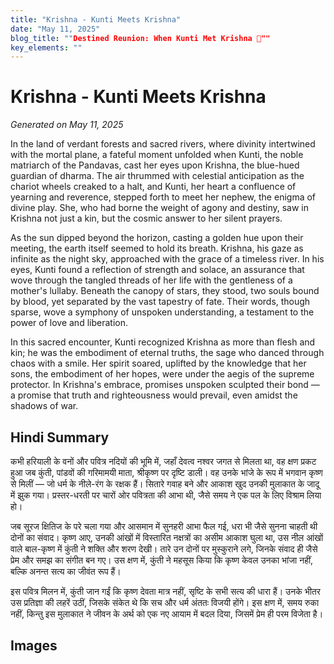```yaml
---
title: "Krishna - Kunti Meets Krishna"
date: "May 11, 2025"
blog_title: ""Destined Reunion: When Kunti Met Krishna 🌟""
key_elements: ""
---
```


# Krishna - Kunti Meets Krishna

*Generated on May 11, 2025*

In the land of verdant forests and sacred rivers, where divinity intertwined with the mortal plane, a fateful moment unfolded when Kunti, the noble matriarch of the Pandavas, cast her eyes upon Krishna, the blue-hued guardian of dharma. The air thrummed with celestial anticipation as the chariot wheels creaked to a halt, and Kunti, her heart a confluence of yearning and reverence, stepped forth to meet her nephew, the enigma of divine play. She, who had borne the weight of agony and destiny, saw in Krishna not just a kin, but the cosmic answer to her silent prayers.

As the sun dipped beyond the horizon, casting a golden hue upon their meeting, the earth itself seemed to hold its breath. Krishna, his gaze as infinite as the night sky, approached with the grace of a timeless river. In his eyes, Kunti found a reflection of strength and solace, an assurance that wove through the tangled threads of her life with the gentleness of a mother's lullaby. Beneath the canopy of stars, they stood, two souls bound by blood, yet separated by the vast tapestry of fate. Their words, though sparse, wove a symphony of unspoken understanding, a testament to the power of love and liberation.

In this sacred encounter, Kunti recognized Krishna as more than flesh and kin; he was the embodiment of eternal truths, the sage who danced through chaos with a smile. Her spirit soared, uplifted by the knowledge that her sons, the embodiment of her hopes, were under the aegis of the supreme protector. In Krishna's embrace, promises unspoken sculpted their bond — a promise that truth and righteousness would prevail, even amidst the shadows of war.

## Hindi Summary

कभी हरियाली के वनों और पवित्र नदियों की भूमि में, जहाँ देवत्व नश्वर जगत से मिलता था, वह क्षण प्रकट हुआ जब कुंती, पांडवों की गरिमामयी माता, श्रीकृष्ण पर दृष्टि डाली। वह उनके भांजे के रूप में भगवान कृष्ण से मिलीं — जो धर्म के नीले-रंग के रक्षक हैं। सितारे गवाह बने और आकाश खुद उनकी मुलाकात के जादू में झुक गया। प्रस्तर-धरती पर चारों ओर पवित्रता की आभा थी, जैसे समय ने एक पल के लिए विश्राम लिया हो।

जब सूरज क्षितिज के परे चला गया और आसमान में सुनहरी आभा फैल गई, धरा भी जैसे सुनना चाहती थी दोनों का संवाद। कृष्ण आए, उनकी आंखों में विस्तारित नक्षत्रों का असीम आकाश घुला था, उस नील आंखों वाले बाल-कृष्ण में कुंती ने शक्ति और शरण देखी। तारे उन दोनों पर मुस्कुराने लगे, जिनके संवाद ही जैसे प्रेम और समझ का संगीत बन गए। उस क्षण में, कुंती ने महसूस किया कि कृष्ण केवल उनका भांजा नहीं, बल्कि अनन्त सत्य का जीवंत रूप हैं।

इस पवित्र मिलन में, कुंती जान गईं कि कृष्ण देवता मात्र नहीं, सृष्टि के सभी सत्य की धारा हैं। उनके भीतर उस प्रतिज्ञा की लहरें उठीं, जिसके संकेत थे कि सच और धर्म अंततः विजयी होंगे। इस क्षण में, समय रुका नहीं, किन्तु इस मुलाकात ने जीवन के अर्थ को एक नए आयाम में बदल दिया, जिसमें प्रेम ही परम विजेता है।

## Images


